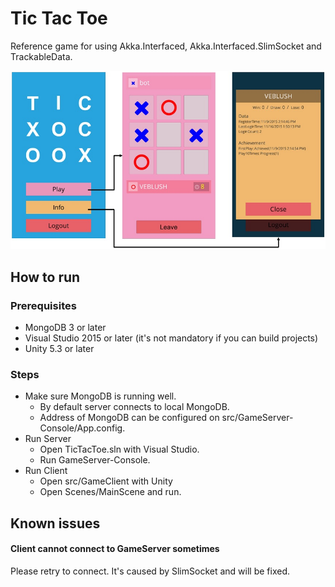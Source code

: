 # Tic Tac Toe

Reference game for using Akka.Interfaced, Akka.Interfaced.SlimSocket and TrackableData.

![Screenshot](https://raw.githubusercontent.com/SaladLab/TicTacToe/master/docs/ScreenShot.jpg)

## How to run

### Prerequisites

- MongoDB 3 or later
- Visual Studio 2015 or later (it's not mandatory if you can build projects)
- Unity 5.3 or later

### Steps

- Make sure MongoDB is running well.
  - By default server connects to local MongoDB.
  - Address of MongoDB can be configured on src/GameServer-Console/App.config.
- Run Server
  - Open TicTacToe.sln with Visual Studio.
  - Run GameServer-Console.
- Run Client
  - Open src/GameClient with Unity
  - Open Scenes/MainScene and run.

## Known issues

#### Client cannot connect to GameServer sometimes

Please retry to connect. It's caused by SlimSocket and will be fixed.

